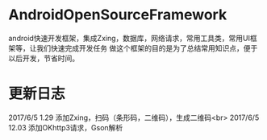# AndroidOpenSourceFramework
android快速开发框架，集成Zxing，数据库，网络请求，常用工具类，常用UI框架等，让我们快速完成开发任务
做这个框架的目的是为了总结常用知识点，便于以后开发，节省时间。

# 更新日志
2017/6/5  1.29    添加Zxing，扫码（条形码，二维码），生成二维码\<br>
2017/6/5  12.03   添加OKhttp3请求，Gson解析
